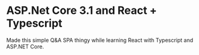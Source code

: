 # ASP.Net Core 3.1 and React + Typescript

Made this simple Q&A SPA thingy while learning React with Typescript and ASP.NET Core.
